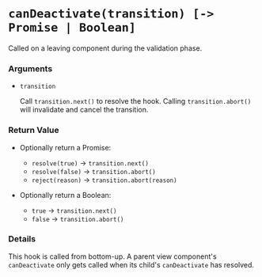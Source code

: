 # `canDeactivate(transition) [-> Promise | Boolean]`

Called on a leaving component during the validation phase.

### Arguments

- `transition`

  Call `transition.next()` to resolve the hook. Calling `transition.abort()` will invalidate and cancel the transition.

### Return Value

- Optionally return a Promise:

  - `resolve(true)` -> `transition.next()`
  - `resolve(false)` -> `transition.abort()`
  - `reject(reason)` -> `transition.abort(reason)`

- Optionally return a Boolean:

  - `true` -> `transition.next()`
  - `false` -> `transition.abort()`

### Details

This hook is called from bottom-up. A parent view component's `canDeactivate` only gets called when its child's `canDeactivate` has resolved.
